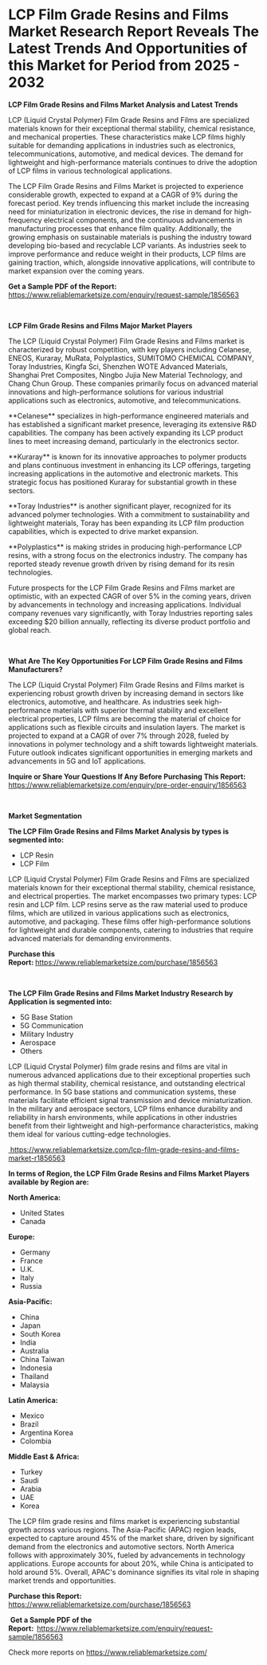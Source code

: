 <p><h1>LCP Film Grade Resins and Films Market Research Report Reveals The Latest Trends And Opportunities of this Market for Period from 2025 - 2032</h1></p><p><strong>LCP Film Grade Resins and Films Market Analysis and Latest Trends</strong></p>
<p><p>LCP (Liquid Crystal Polymer) Film Grade Resins and Films are specialized materials known for their exceptional thermal stability, chemical resistance, and mechanical properties. These characteristics make LCP films highly suitable for demanding applications in industries such as electronics, telecommunications, automotive, and medical devices. The demand for lightweight and high-performance materials continues to drive the adoption of LCP films in various technological applications.</p><p>The LCP Film Grade Resins and Films Market is projected to experience considerable growth, expected to expand at a CAGR of 9% during the forecast period. Key trends influencing this market include the increasing need for miniaturization in electronic devices, the rise in demand for high-frequency electrical components, and the continuous advancements in manufacturing processes that enhance film quality. Additionally, the growing emphasis on sustainable materials is pushing the industry toward developing bio-based and recyclable LCP variants. As industries seek to improve performance and reduce weight in their products, LCP films are gaining traction, which, alongside innovative applications, will contribute to market expansion over the coming years.</p></p>
<p><strong>Get a Sample PDF of the Report:&nbsp;</strong> <a href="https://www.reliablemarketsize.com/enquiry/request-sample/1856563?utm_campaign=2281&utm_medium=2&utm_source=Github&utm_content=ia&utm_term=27032025&utm_id=lcp-film-grade-resins-and-films">https://www.reliablemarketsize.com/enquiry/request-sample/1856563</a></p>
<p>&nbsp;</p>
<p><strong>LCP Film Grade Resins and Films Major Market Players</strong></p>
<p><p>The LCP (Liquid Crystal Polymer) Film Grade Resins and Films market is characterized by robust competition, with key players including Celanese, ENEOS, Kuraray, MuRata, Polyplastics, SUMITOMO CHEMICAL COMPANY, Toray Industries, Kingfa Sci, Shenzhen WOTE Advanced Materials, Shanghai Pret Composites, Ningbo Jujia New Material Technology, and Chang Chun Group. These companies primarily focus on advanced material innovations and high-performance solutions for various industrial applications such as electronics, automotive, and telecommunications.</p><p>**Celanese** specializes in high-performance engineered materials and has established a significant market presence, leveraging its extensive R&D capabilities. The company has been actively expanding its LCP product lines to meet increasing demand, particularly in the electronics sector.</p><p>**Kuraray** is known for its innovative approaches to polymer products and plans continuous investment in enhancing its LCP offerings, targeting increasing applications in the automotive and electronic markets. This strategic focus has positioned Kuraray for substantial growth in these sectors.</p><p>**Toray Industries** is another significant player, recognized for its advanced polymer technologies. With a commitment to sustainability and lightweight materials, Toray has been expanding its LCP film production capabilities, which is expected to drive market expansion.</p><p>**Polyplastics** is making strides in producing high-performance LCP resins, with a strong focus on the electronics industry. The company has reported steady revenue growth driven by rising demand for its resin technologies.</p><p>Future prospects for the LCP Film Grade Resins and Films market are optimistic, with an expected CAGR of over 5% in the coming years, driven by advancements in technology and increasing applications. Individual company revenues vary significantly, with Toray Industries reporting sales exceeding $20 billion annually, reflecting its diverse product portfolio and global reach.</p></p>
<p>&nbsp;</p>
<p><strong>What Are The Key Opportunities For LCP Film Grade Resins and Films Manufacturers?</strong></p>
<p><p>The LCP (Liquid Crystal Polymer) Film Grade Resins and Films market is experiencing robust growth driven by increasing demand in sectors like electronics, automotive, and healthcare. As industries seek high-performance materials with superior thermal stability and excellent electrical properties, LCP films are becoming the material of choice for applications such as flexible circuits and insulation layers. The market is projected to expand at a CAGR of over 7% through 2028, fueled by innovations in polymer technology and a shift towards lightweight materials. Future outlook indicates significant opportunities in emerging markets and advancements in 5G and IoT applications.</p></p>
<p><strong>Inquire or Share Your Questions If Any Before Purchasing This Report:</strong> <a href="https://www.reliablemarketsize.com/enquiry/pre-order-enquiry/1856563?utm_campaign=2281&utm_medium=2&utm_source=Github&utm_content=ia&utm_term=27032025&utm_id=lcp-film-grade-resins-and-films">https://www.reliablemarketsize.com/enquiry/pre-order-enquiry/1856563</a></p>
<p>&nbsp;</p>
<p><strong>Market Segmentation</strong></p>
<p><strong>The LCP Film Grade Resins and Films Market Analysis by types is segmented into:</strong></p>
<p><ul><li>LCP Resin</li><li>LCP Film</li></ul></p>
<p><p>LCP (Liquid Crystal Polymer) Film Grade Resins and Films are specialized materials known for their exceptional thermal stability, chemical resistance, and electrical properties. The market encompasses two primary types: LCP resin and LCP film. LCP resins serve as the raw material used to produce films, which are utilized in various applications such as electronics, automotive, and packaging. These films offer high-performance solutions for lightweight and durable components, catering to industries that require advanced materials for demanding environments.</p></p>
<p><strong>Purchase this Report:&nbsp;</strong><a href="https://www.reliablemarketsize.com/purchase/1856563?utm_campaign=2281&utm_medium=2&utm_source=Github&utm_content=ia&utm_term=27032025&utm_id=lcp-film-grade-resins-and-films">https://www.reliablemarketsize.com/purchase/1856563</a></p>
<p>&nbsp;</p>
<p><strong>The LCP Film Grade Resins and Films Market Industry Research by Application is segmented into:</strong></p>
<p><ul><li>5G Base Station</li><li>5G Communication</li><li>Military Industry</li><li>Aerospace</li><li>Others</li></ul></p>
<p><p>LCP (Liquid Crystal Polymer) film grade resins and films are vital in numerous advanced applications due to their exceptional properties such as high thermal stability, chemical resistance, and outstanding electrical performance. In 5G base stations and communication systems, these materials facilitate efficient signal transmission and device miniaturization. In the military and aerospace sectors, LCP films enhance durability and reliability in harsh environments, while applications in other industries benefit from their lightweight and high-performance characteristics, making them ideal for various cutting-edge technologies.</p></p>
<p><a href="https://www.reliablemarketsize.com/lcp-film-grade-resins-and-films-market-r1856563?utm_campaign=2281&utm_medium=2&utm_source=Github&utm_content=ia&utm_term=27032025&utm_id=lcp-film-grade-resins-and-films">&nbsp;https://www.reliablemarketsize.com/lcp-film-grade-resins-and-films-market-r1856563</a></p>
<p><strong>In terms of Region, the LCP Film Grade Resins and Films Market Players available by Region are:</strong></p>
<p>
    <p> <strong> North America: </strong>
        <ul>
            <li>United States</li>
            <li>Canada</li>
        </ul>
        </p> 
    <p> <strong> Europe: </strong>
        <ul>
            <li>Germany</li>
            <li>France</li>
            <li>U.K.</li>
            <li>Italy</li>
            <li>Russia</li>
        </ul>
        </p> 
    <p> <strong> Asia-Pacific: </strong>
        <ul>
            <li>China</li>
            <li>Japan</li>
            <li>South Korea</li>
            <li>India</li>
            <li>Australia</li>
            <li>China Taiwan</li>
            <li>Indonesia</li>
            <li>Thailand</li>
            <li>Malaysia</li>
        </ul>
        </p> 
    <p> <strong> Latin America: </strong>
        <ul>
            <li>Mexico</li>
            <li>Brazil</li>
            <li>Argentina Korea</li>
            <li>Colombia</li>
        </ul>
        </p> 
    <p> <strong> Middle East & Africa: </strong>
        <ul>
            <li>Turkey</li>
            <li>Saudi</li>
            <li>Arabia</li>
            <li>UAE</li>
            <li>Korea</li>
        </ul>
    </p>
    </p>
<p><p>The LCP film grade resins and films market is experiencing substantial growth across various regions. The Asia-Pacific (APAC) region leads, expected to capture around 45% of the market share, driven by significant demand from the electronics and automotive sectors. North America follows with approximately 30%, fueled by advancements in technology applications. Europe accounts for about 20%, while China is anticipated to hold around 5%. Overall, APAC's dominance signifies its vital role in shaping market trends and opportunities.</p></p>
<p><strong>Purchase this Report: </strong><a href="https://www.reliablemarketsize.com/purchase/1856563?utm_campaign=2281&utm_medium=2&utm_source=Github&utm_content=ia&utm_term=27032025&utm_id=lcp-film-grade-resins-and-films">https://www.reliablemarketsize.com/purchase/1856563</a></p>
<p>&nbsp;<strong>Get a Sample PDF of the Report:&nbsp;&nbsp;</strong><a href="https://www.reliablemarketsize.com/enquiry/request-sample/1856563?utm_campaign=2281&utm_medium=2&utm_source=Github&utm_content=ia&utm_term=27032025&utm_id=lcp-film-grade-resins-and-films">https://www.reliablemarketsize.com/enquiry/request-sample/1856563</a></p>
<p><strong></strong></p>
<p>Check more reports on <a href="https://www.reliablemarketsize.com/?utm_campaign=2281&utm_medium=2&utm_source=Github&utm_content=ia&utm_term=27032025&utm_id=lcp-film-grade-resins-and-films">https://www.reliablemarketsize.com/</a></p>
